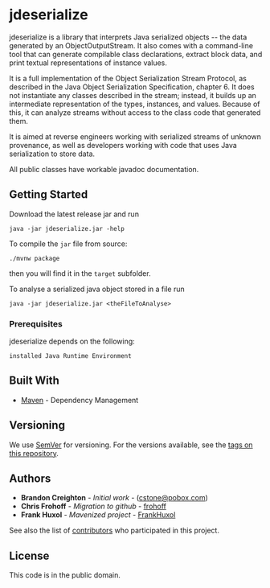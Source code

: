 # jdeserialize

jdeserialize is a library that interprets Java serialized objects -- the data generated by an ObjectOutputStream.  It also comes with a command-line tool that can generate compilable class declarations, extract block data, and print textual representations of instance values.

It is a full implementation of the Object Serialization Stream Protocol, as described in the Java Object Serialization Specification, chapter 6.  It does not instantiate any classes described in the stream; instead, it builds up an intermediate representation of the types, instances, and values.  Because of this, it can analyze streams without access to the class code that generated them.

It is aimed at reverse engineers working with serialized streams of unknown provenance, as well as developers working with code that uses Java serialization to store data. 

All public classes have workable javadoc documentation.


## Getting Started

Download the latest release jar and run
```
java -jar jdeserialize.jar -help
```

To compile the `jar` file from source:
```
./mvnw package
```
then you will find it in the `target` subfolder.

To analyse a serialized java object stored in a file run
```
java -jar jdeserialize.jar <theFileToAnalyse>
```

### Prerequisites

jdeserialize depends on the following:

```
installed Java Runtime Environment
```

## Built With

* [Maven](https://maven.apache.org/) - Dependency Management

## Versioning

We use [SemVer](http://semver.org/) for versioning. For the versions available, see the [tags on this repository](https://github.com/FrankHuxol/jdeserialize/tags). 

## Authors

* **Brandon Creighton** - *Initial work* - (<cstone@pobox.com>)
* **Chris Frohoff** - *Migration to github* - [frohoff](https://github.com/frohoff)
* **Frank Huxol** - *Mavenized project* - [FrankHuxol](https://github.com/FrankHuxol)

See also the list of [contributors](https://github.com/FrankHuxol/jdeserialize/contributors) who participated in this project.

## License

This code is in the public domain.

